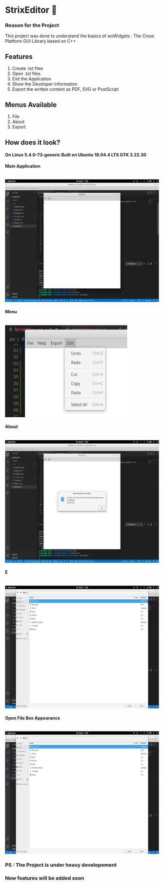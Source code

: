 # StrixEditor :owl:

### Reason for the Project

This project was done to understand the basics of wxWidgets : The Cross Platform GUI Library based on C++

## Features
<ol>
<li>Create .txt files</li>
<li>Open .txt files</li>
<li>Exit the Application</li>
<li>Show the Developer Information</li>
<li>Export the written content as PDF, SVG or PostScript</li>
</ol>

## Menus Available
<ol>
<li>File</li>
<li>About</li>
<li>Export</li>
</ol>

## How does it look?
#### On Linux 5.4.0-73-generic Built on Ubuntu 18.04.4 LTS GTK 3.22.30
#### Main Application
<br>
<img height = 400 width = 1000 src = "./screenshots/main.png">
</br>

#### Menu
<br>
<img height = 300 width = 400 src = "./screenshots/menu1.png">
</br>

#### About
<br>
<img height = 400 width = 1000 src = "./screenshots/about.png">
</br>

#### E
<br>
<img height = 400 width = 1000 src = "./screenshots/openfile.png">
</br>

#### Open File Box Appearance
<br>
<img height = 400 width = 1000 src = "./screenshots/openfile.png">
</br>

### PS : The Project is under heavy developement
### New features will be added soon
